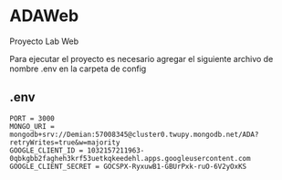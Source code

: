 # ADAWeb
Proyecto Lab Web

Para ejecutar el proyecto es necesario agregar el siguiente archivo de nombre .env en la carpeta de config 

## .env
```
PORT = 3000
MONGO_URI = mongodb+srv://Demian:57008345@cluster0.twupy.mongodb.net/ADA?retryWrites=true&w=majority
GOOGLE_CLIENT_ID = 1032157211963-0qbkgbb2fagheh3krf53uetkqkeedehl.apps.googleusercontent.com
GOOGLE_CLIENT_SECRET = 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
```
